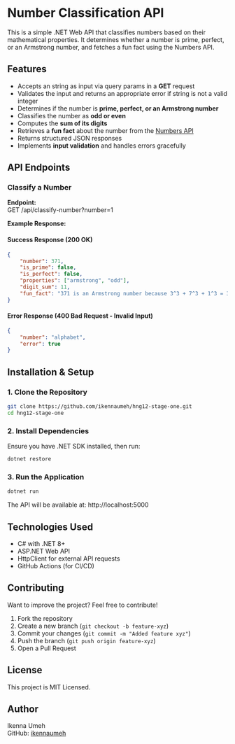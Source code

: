 # Number Classification API

This is a simple .NET Web API that classifies numbers based on their mathematical properties. It determines whether a number is prime, perfect, or an Armstrong number, and fetches a fun fact using the Numbers API.

## Features

- Accepts an string as input via query params in a **GET** request
- Validates the input and returns an appropriate error if string is not a valid integer
- Determines if the number is **prime, perfect, or an Armstrong number**
- Classifies the number as **odd or even**
- Computes the **sum of its digits**
- Retrieves a **fun fact** about the number from the [Numbers API](http://numbersapi.com/)
- Returns structured JSON responses
- Implements **input validation** and handles errors gracefully

## API Endpoints

### Classify a Number

**Endpoint:**  
GET /api/classify-number?number=1

**Example Response:**

#### Success Response (200 OK)
```json
{
    "number": 371,
    "is_prime": false,
    "is_perfect": false,
    "properties": ["armstrong", "odd"],
    "digit_sum": 11,
    "fun_fact": "371 is an Armstrong number because 3^3 + 7^3 + 1^3 = 371"
}
```

#### Error Response (400 Bad Request - Invalid Input)
```json
{
    "number": "alphabet",
    "error": true
}
```

## Installation & Setup

### 1. Clone the Repository
```bash
git clone https://github.com/ikennaumeh/hng12-stage-one.git
cd hng12-stage-one
```

### 2. Install Dependencies
Ensure you have .NET SDK installed, then run:
```bash
dotnet restore
```

### 3. Run the Application
```bash
dotnet run
```

The API will be available at: http://localhost:5000

## Technologies Used

- C# with .NET 8+
- ASP.NET Web API
- HttpClient for external API requests
- GitHub Actions (for CI/CD)

## Contributing

Want to improve the project? Feel free to contribute!

1. Fork the repository
2. Create a new branch (`git checkout -b feature-xyz`)
3. Commit your changes (`git commit -m "Added feature xyz"`)
4. Push the branch (`git push origin feature-xyz`)
5. Open a Pull Request

## License

This project is MIT Licensed.

## Author

Ikenna Umeh  
GitHub: [ikennaumeh](https://github.com/ikennaumeh)
